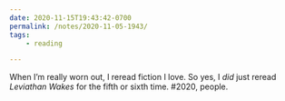 ```yaml
---
date: 2020-11-15T19:43:42-0700
permalink: /notes/2020-11-05-1943/
tags:
    - reading

---
```


When I’m really worn out, I reread fiction I love. So yes, I *did* just reread <cite>Leviathan Wakes</cite> for the fifth or sixth time. #2020, people.
